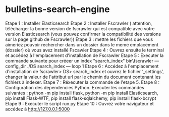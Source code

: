 # bulletins-search-engine
Etape 1 : Installer Elasticsearch 
Etape 2 : Installer Fscrawler ( attention, télécharger la bonne version de fscrawler qui est compatible avec votre version Elasticsearch (vous pouvez confirmer la compatibilité des versions sur la page github de Fscrawler))
Etape 3 : mettre les fichiers que vous aimeriez pouvoir rechercher dans un dossier dans le meme emplacement (dossier) où vous avez installé Fscawler
Etape 4 : Ouvrez ensuite le terminal et accédez à l'emplacement d'installation de Fscrawler
Etape 5 : Executer la commande suivante pour créeer un index "search_index" bin\fscrawler — config_dir ./DS search_index — loop 1
Etape 6 : Accédez à l'emplacement d'installation de fscrawler> DS> search_index et ouvrez le fichier ‘_settings’, changer la valeur de l'attribut url par le chemin du document contenant les fichiers à indexer.
Etape 7 : Réxecuter la commande de l'etape 5.
Etape 8 : Configuration des dependencies Python. Executer les commandes suivantes : python -m pip install flask,
python -m pip install Elasticsearch, pip install Flask-WTF, pip install flask-sqlalchemy, pip install flask-bcrypt
Etape 9 : Executer le script run.py
Etape 10 : Ouvrez votre navigateur et accédez à http://127.0.0.1:5000